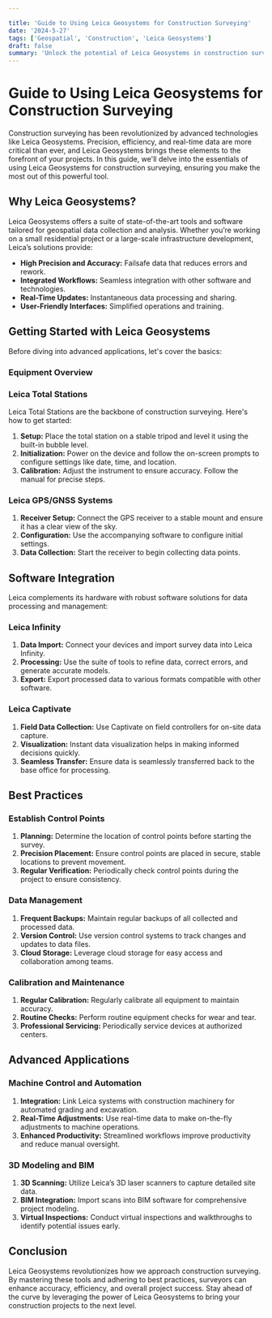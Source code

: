 ```yaml
---

title: 'Guide to Using Leica Geosystems for Construction Surveying'
date: '2024-5-27'
tags: ['Geospatial', 'Construction', 'Leica Geosystems']
draft: false
summary: 'Unlock the potential of Leica Geosystems in construction surveying with this comprehensive guide. Dive into tutorials, best practices, and expert tips to optimize your workflow.'
---
```


# Guide to Using Leica Geosystems for Construction Surveying

Construction surveying has been revolutionized by advanced technologies like Leica Geosystems. Precision, efficiency, and real-time data are more critical than ever, and Leica Geosystems brings these elements to the forefront of your projects. In this guide, we'll delve into the essentials of using Leica Geosystems for construction surveying, ensuring you make the most out of this powerful tool.

## Why Leica Geosystems?

Leica Geosystems offers a suite of state-of-the-art tools and software tailored for geospatial data collection and analysis. Whether you’re working on a small residential project or a large-scale infrastructure development, Leica’s solutions provide:

- **High Precision and Accuracy:** Failsafe data that reduces errors and rework.
- **Integrated Workflows:** Seamless integration with other software and technologies.
- **Real-Time Updates:** Instantaneous data processing and sharing.
- **User-Friendly Interfaces:** Simplified operations and training.

## Getting Started with Leica Geosystems

Before diving into advanced applications, let's cover the basics:

### Equipment Overview

### Leica Total Stations

Leica Total Stations are the backbone of construction surveying. Here's how to get started:

1. **Setup:** Place the total station on a stable tripod and level it using the built-in bubble level.
2. **Initialization:** Power on the device and follow the on-screen prompts to configure settings like date, time, and location.
3. **Calibration:** Adjust the instrument to ensure accuracy. Follow the manual for precise steps.

### Leica GPS/GNSS Systems

1. **Receiver Setup:** Connect the GPS receiver to a stable mount and ensure it has a clear view of the sky.
2. **Configuration:** Use the accompanying software to configure initial settings.
3. **Data Collection:** Start the receiver to begin collecting data points.

## Software Integration

Leica complements its hardware with robust software solutions for data processing and management:

### Leica Infinity

1. **Data Import:** Connect your devices and import survey data into Leica Infinity.
2. **Processing:** Use the suite of tools to refine data, correct errors, and generate accurate models.
3. **Export:** Export processed data to various formats compatible with other software.

### Leica Captivate

1. **Field Data Collection:** Use Captivate on field controllers for on-site data capture.
2. **Visualization:** Instant data visualization helps in making informed decisions quickly.
3. **Seamless Transfer:** Ensure data is seamlessly transferred back to the base office for processing.

## Best Practices

### Establish Control Points

1. **Planning:** Determine the location of control points before starting the survey.
2. **Precision Placement:** Ensure control points are placed in secure, stable locations to prevent movement.
3. **Regular Verification:** Periodically check control points during the project to ensure consistency.

### Data Management

1. **Frequent Backups:** Maintain regular backups of all collected and processed data.
2. **Version Control:** Use version control systems to track changes and updates to data files.
3. **Cloud Storage:** Leverage cloud storage for easy access and collaboration among teams.

### Calibration and Maintenance

1. **Regular Calibration:** Regularly calibrate all equipment to maintain accuracy.
2. **Routine Checks:** Perform routine equipment checks for wear and tear.
3. **Professional Servicing:** Periodically service devices at authorized centers.

## Advanced Applications

### Machine Control and Automation

1. **Integration:** Link Leica systems with construction machinery for automated grading and excavation.
2. **Real-Time Adjustments:** Use real-time data to make on-the-fly adjustments to machine operations.
3. **Enhanced Productivity:** Streamlined workflows improve productivity and reduce manual oversight.

### 3D Modeling and BIM

1. **3D Scanning:** Utilize Leica’s 3D laser scanners to capture detailed site data.
2. **BIM Integration:** Import scans into BIM software for comprehensive project modeling.
3. **Virtual Inspections:** Conduct virtual inspections and walkthroughs to identify potential issues early.

## Conclusion

Leica Geosystems revolutionizes how we approach construction surveying. By mastering these tools and adhering to best practices, surveyors can enhance accuracy, efficiency, and overall project success. Stay ahead of the curve by leveraging the power of Leica Geosystems to bring your construction projects to the next level.